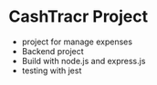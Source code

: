 # CashTracr Project
* project for manage expenses
* Backend project
* Build with node.js and express.js
* testing with jest
